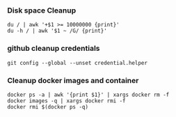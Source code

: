 ### Disk space Cleanup

```
du / | awk '+$1 >= 10000000 {print}'
du -h / | awk '$1 ~ /G/ {print}'
```


### github cleanup credentials

```
git config --global --unset credential.helper
```

### Cleanup docker images and container
```
docker ps -a | awk '{print $1}' | xargs docker rm -f
docker images -q | xargs docker rmi -f
docker rmi $(docker ps -q) 

```
